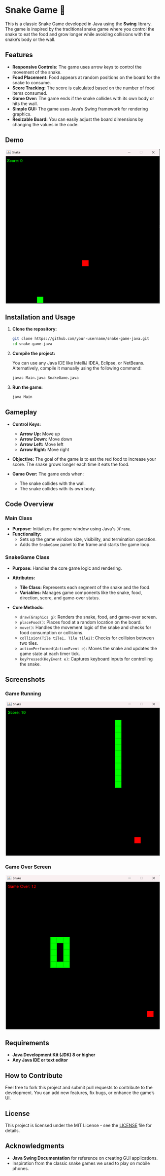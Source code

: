 # Snake Game 🐍

This is a classic Snake Game developed in Java using the **Swing** library. The game is inspired by the traditional snake game where you control the snake to eat the food and grow longer while avoiding collisions with the snake’s body or the wall.

## Features

- **Responsive Controls:** The game uses arrow keys to control the movement of the snake.
- **Food Placement:** Food appears at random positions on the board for the snake to consume.
- **Score Tracking:** The score is calculated based on the number of food items consumed.
- **Game Over:** The game ends if the snake collides with its own body or hits the wall.
- **Simple GUI:** The game uses Java’s Swing framework for rendering graphics.
- **Resizable Board:** You can easily adjust the board dimensions by changing the values in the code.

## Demo

<p align="center">
 <img src="Images/demo.png" alt="C Programming" width="500vh" height="500vh"></p>

## Installation and Usage

1. **Clone the repository:**

   ```bash
   git clone https://github.com/your-username/snake-game-java.git
   cd snake-game-java
   ```

2. **Compile the project:**

   You can use any Java IDE like IntelliJ IDEA, Eclipse, or NetBeans. Alternatively, compile it manually using the following command:

   ```bash
   javac Main.java SnakeGame.java
   ```

3. **Run the game:**

   ```bash
   java Main
   ```

## Gameplay

- **Control Keys:**

  - **Arrow Up:** Move up
  - **Arrow Down:** Move down
  - **Arrow Left:** Move left
  - **Arrow Right:** Move right

- **Objective:** The goal of the game is to eat the red food to increase your score. The snake grows longer each time it eats the food.

- **Game Over:** The game ends when:
  - The snake collides with the wall.
  - The snake collides with its own body.

## Code Overview

### Main Class

- **Purpose:** Initializes the game window using Java's `JFrame`.
- **Functionality:**
  - Sets up the game window size, visibility, and termination operation.
  - Adds the `SnakeGame` panel to the frame and starts the game loop.

### SnakeGame Class

- **Purpose:** Handles the core game logic and rendering.
- **Attributes:**

  - **Tile Class:** Represents each segment of the snake and the food.
  - **Variables:** Manages game components like the snake, food, direction, score, and game-over status.

- **Core Methods:**
  - `draw(Graphics g)`: Renders the snake, food, and game-over screen.
  - `placeFood()`: Places food at a random location on the board.
  - `move()`: Handles the movement logic of the snake and checks for food consumption or collisions.
  - `collision(Tile tile1, Tile tile2)`: Checks for collision between two tiles.
  - `actionPerformed(ActionEvent e)`: Moves the snake and updates the game state at each timer tick.
  - `keyPressed(KeyEvent e)`: Captures keyboard inputs for controlling the snake.

## Screenshots

### Game Running

<p align="center">
 <img src="Images/run.png" alt="C Programming" width="500vh" height="500vh"></p>

### Game Over Screen

<p align="center">
 <img src="Images/over.png" alt="C Programming" width="500vh" height="500vh"></p>

## Requirements

- **Java Development Kit (JDK) 8 or higher**
- **Any Java IDE or text editor**

## How to Contribute

Feel free to fork this project and submit pull requests to contribute to the development. You can add new features, fix bugs, or enhance the game’s UI.

## License

This project is licensed under the MIT License - see the [LICENSE](LICENSE) file for details.

## Acknowledgments

- **Java Swing Documentation** for reference on creating GUI applications.
- Inspiration from the classic snake games we used to play on mobile phones.
